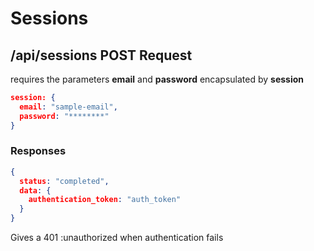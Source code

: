 # Sessions

## /api/sessions **POST Request**
requires the parameters **email** and **password** encapsulated by **session**

```json
session: {
  email: "sample-email",
  password: "********"
}
```

### Responses
```json
{
  status: "completed",
  data: {
    authentication_token: "auth_token"
  } 
}
```

Gives a 401 :unauthorized when authentication fails
